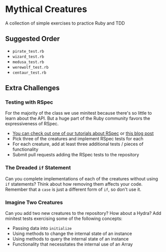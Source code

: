 # Mythical Creatures

A collection of simple exercises to practice Ruby and TDD

## Suggested Order

<!-- * `unicorn_test.rb`
* `vampire_test.rb`
* `dragon_test.rb`
* `hobbit_test.rb` -->
* `pirate_test.rb`
* `wizard_test.rb`
* `medusa_test.rb`
* `werewolf_test.rb`
* `centaur_test.rb`

## Extra Challenges

### Testing with RSpec

For the majority of the class we use minitest because there's so little to
learn about the API. But a huge part of the Ruby community favors the
expressiveness of RSpec.

* [You can check out one of our tutorials about RSpec](http://tutorials.jumpstartlab.com/topics/internal_testing/rspec_and_bdd.html)
or [this blog post](http://gregelizondo.github.io/2014/03/03/getting-started-with-rspec-and-unit-testing.html)
* Pick three of the creatures and implement RSpec tests for each
* For each creature, add at least three additional tests / pieces of functionality
* Submit pull requests adding the RSpec tests to the repository

### The Dreaded `if` Statement

Can you complete implementations of each of the creatures without using `if`
statements? Think about how removing them affects your code. Remember that
a `case` is just a different form of `if`, so don't use it.

### Imagine Two Creatures

Can you add two new creatures to the repository? How about a Hydra? Add minitest
tests exercising some of the following concepts:

* Passing data into `initialize`
* Using methods to change the internal state of an instance
* Using methods to query the internal state of an instance
* Functionality that necessitates the internal use of an Array

